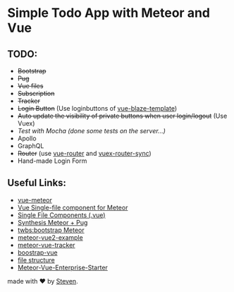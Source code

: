 # Simple Todo App with Meteor and Vue

## TODO:
- ~~Bootstrap~~
- ~~Pug~~
- ~~Vue files~~
- ~~Subscription~~
- ~~Tracker~~ 
- ~~Login Button~~ (Use loginbuttons of [vue-blaze-template](https://github.com/meteor-vue/vue-meteor/tree/master/packages/vue-blaze-template))
- ~~Auto update the visibility of private buttons when user login/logout~~ (Use Vuex)
- *Test with Mocha (done some tests on the server...)*
- Apollo
- GraphQL
- ~~Router~~ (use [vue-router](https://github.com/vuejs/vue-router) and [vuex-router-sync](https://github.com/vuejs/vuex-router-sync))
- Hand-made Login Form

## Useful Links:
- [vue-meteor](https://github.com/meteor-vue/vue-meteor)
- [Vue Single-file component for Meteor](https://github.com/meteor-vue/vue-meteor/tree/master/packages/vue-component)
- [Single File Components (.vue)](https://vuejs.org/v2/guide/single-file-components.html)
- [Synthesis Meteor + Pug](https://github.com/meteorwebcomponents/synthesis/)
- [twbs:bootstrap Meteor](https://atmospherejs.com/twbs/bootstrap)
- [meteor-vue2-example](https://github.com/Akryum/meteor-vue2-example)
- [meteor-vue-tracker](https://github.com/meteor-vue/vue-meteor-tracker)
- [boostrap-vue](https://bootstrap-vue.js.org/docs/)
- [file structure](https://guide.meteor.com/structure.html)
- [Meteor-Vue-Enterprise-Starter](https://github.com/ejfrancis/Meteor-Vue-Enterprise-Starter)

made with &#x2764; by [Steven](https://github.com/iamstevendao).
